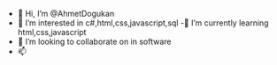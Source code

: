 - 👋 Hi, I’m @AhmetDogukan
- 👀 I’m interested in c#,html,css,javascript,sql
-🌱 I’m currently learning html,css,javascript
- 💞️ I’m looking to collaborate on in software
- 📫

<!---
AhmetDogukan/AhmetDogukan is a ✨ special ✨ repository because its `README.md` (this file) appears on your GitHub profile.
You can click the Preview link to take a look at your changes.
--->

